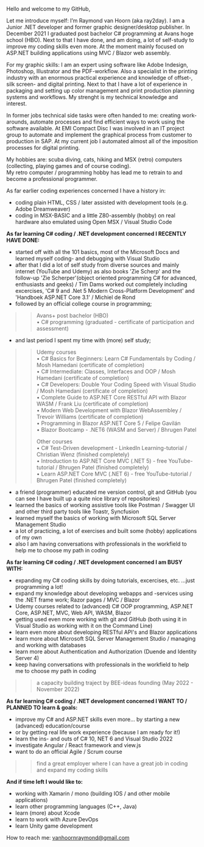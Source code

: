 Hello and welcome to my GitHub,

Let me introduce myself: I’m Raymond van Hoorn (aka ray2day). I am a Junior .NET developer and former graphic designer/desktop publisher. In December 2021 I graduated post bachelor C# programming at Avans hoge school (HBO). Next to that I have done, and am doing, a lot of self-study to improve my coding skills even more. At the moment mainly focused on ASP.NET building applications using MVC / Blazor web assembly. 

For my graphic skills: I am an expert using software like Adobe Indesign, Photoshop, Illustrator and the PDF-workflow. Also a specialist in the printing industry with an enormous practical experience and knowledge of offset-, silk screen- and digital printing. Next to that I have a lot of experience in packaging and setting up color management and print production planning systems and workflows. My strenght is my technical knowledge and interest.

In former jobs technical side tasks were often handed to me: creating work-arounds, automate processes and find efficient ways to work using the software available. At EMI Compact Disc I was involved in an IT project group to automate and implement the graphical process from customer to production in SAP. At my current job I automated almost all of the imposition processes for digital printing. 

My hobbies are: scuba diving, cats, hiking and MSX (retro) computers (collecting, playing games and of course coding).<BR />My retro computer / programming hobby has lead me to retrain to and become a professional programmer.



As far earlier coding experiences concerned I have a history in:
- coding plain HTML, CSS / later assisted with development tools (e.g. Adobe Dreamweaver)
- coding in MSX-BASIC and a little Z80-assembly (hobby) on real hardware also emulated using Open MSX / Visual Studio Code



**As far learning C# coding / .NET development concerned I RECENTLY HAVE DONE:**
- started off with all the 101 basics, most of the Microsoft Docs and learned myself coding- and debugging with Visual Studio
- after that I did a lot of self study from diverse sources and mainly internet (YouTube and Udemy) as also books 'Zie Scherp' and the follow-up 'Zie Scherper'(object oriented programming C# for advanced, enthusiasts and geeks) / Tim Dams worked out completely including excercises, 'C# 9 and .Net 5 Modern Cross-Platform Development' and 'Handboek ASP.NET Core 3.1' / Michiel de Rond
- followed by an official college course in programming;
>> Avans+ post bachelor (HBO)</BR>
• C# programming (graduated - certificate of participation and assessment)
- and last period I spent my time with (more) self study;
>> Udemy courses</BR>
• C# Basics for Beginners: Learn C# Fundamentals by Coding / Mosh Hamedani (certificate of completion)</BR>
• C# Intermediate: Classes, Interfaces and OOP / Mosh Hamedani (certificate of completion)</BR>
• C# Developers: Double Your Coding Speed with Visual Studio / Mosh Hamedani (certificate of completion)</BR>
• Complete Guide to ASP.NET Core RESTful API with Blazor WASM / Frank Liu (certificate of completion)</BR>
• Modern Web Development with Blazor WebAssembley / Trevoir Williams (certificate of completion)</BR>
• Programming in Blazor ASP.NET Core 5 / Felipe Gavilán</BR>
• Blazor Bootcamp - .NET6 (WASM and Server) / Bhrugen Patel</P>
Other courses</BR>
>>• C# Test-Driven development - LinkedIn Learning-tutorial / Christian Wenz (finished completely)</BR>
• Introduction to ASP.NET Core MVC (.NET 5) - free YouTube-tutorial / Bhrugen Patel (finished completely)</BR>
• Learn ASP.NET Core MVC (.NET 6) - free YouTube-tutorial / Bhrugen Patel (finished completely)</P>
- a friend (programmer) educated me version control, git and GitHub (you can see I have built up a quite nice library of repositories)
- learned the basics of working assistive tools like Postman / Swagger UI and other third party tools like Toastr, Syncfusion
- learned myself the basics of working with Microsoft SQL Server Management Studio
- a lot of practicing, a lot of exercises and built some (hobby) applications of my own
- also I am having conversations with professionals in the workfield to help me to choose my path in coding


**As far learning C# coding / .NET development concerned I am BUSY WITH:**
- expanding my C# coding skills by doing tutorials, excercises, etc. ...just programming a lot!</BR>
- expand my knowledge about developing webapps and -services using the .NET frame work; Razor pages / MVC / Blazor
- Udemy courses related to (advanced) C# OOP programming, ASP.NET Core, ASP.NET, MVC, Web API, WASM, Blazor
- getting used even more working with git and GitHub (both using it in Visual Studio as working with it on the Command Line)
- learn even more about developing RESTful API's and Blazor applications
- learn more about Microsoft SQL Server Management Studio / managing and working with databases
- learn more about Authentication and Authorization (Duende and Identity Server 4)
- keep having conversations with professionals in the workfield to help me to choose my path in coding

>> a capacity building traject by BEE-ideas founding (May 2022 - November 2022)


**As far learning C# coding / .NET development concerned I WANT TO / PLANNED TO learn & goals:**
- improve my C# and ASP.NET skills even more... by starting a new (advanced) education/course
- or by getting real life work experience (because I am ready for it!)
- learn the ins- and outs of C# 10, NET 6 and Visual Studio 2022
- investigate Angular / React framework and view.js
- want to do an official Agile / Scrum course

>> find a great employer where I can have a great job in coding and expand my coding skills


**And if time left I would like to:**
- working with Xamarin / mono (building IOS / and other mobile applications)
- learn other programming languages (C++, Java)
- learn (more) about Xcode
- learn to work with Azure DevOps
- learn Unity game development


How to reach me:
vanhoornraymond@gmail.com
